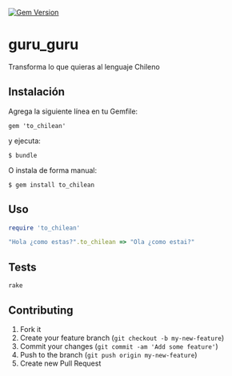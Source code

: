 [![Gem Version](https://badge.fury.io/rb/to_chilean.svg)](http://badge.fury.io/rb/to_chilean)

# guru_guru

Transforma lo que quieras al lenguaje Chileno

## Instalación

Agrega la siguiente línea en tu Gemfile:

    gem 'to_chilean'

y ejecuta:

    $ bundle

O instala de forma manual:

    $ gem install to_chilean

## Uso

```ruby
require 'to_chilean'

"Hola ¿como estas?".to_chilean => "Ola ¿como estai?"

```


## Tests
```
rake
```

## Contributing
1. Fork it
2. Create your feature branch (`git checkout -b my-new-feature`)
3. Commit your changes (`git commit -am 'Add some feature'`)
4. Push to the branch (`git push origin my-new-feature`)
5. Create new Pull Request


